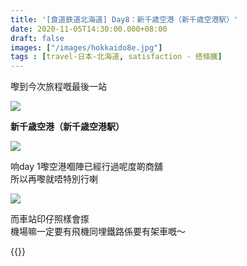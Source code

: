 ```yaml
---
title: '[食道鉄道北海道] Day8：新千歳空港（新千歳空港駅）'
date: 2020-11-05T14:30:00.000+08:00
draft: false
images: ["/images/hokkaido8e.jpg"]
tags : [travel-日本-北海道, satisfaction - 搭條鐵]
---
```

 
嚟到今次旅程嘅最後一站

![](/images/hokkaido8e.jpg)

**新千歳空港（新千歳空港駅）**  

![](/images/hokkaido8e1.jpg)

响day 1嚟空港嗰陣已經行過呢度啲商舖  
所以再嚟就唔特別行喇  

![](/images/hokkaido8e2.jpg)

而車站印仔照樣會揼  
機場嘛一定要有飛機同埋鐵路係要有架車嘅～    
  
{{<hokkaido>}}
